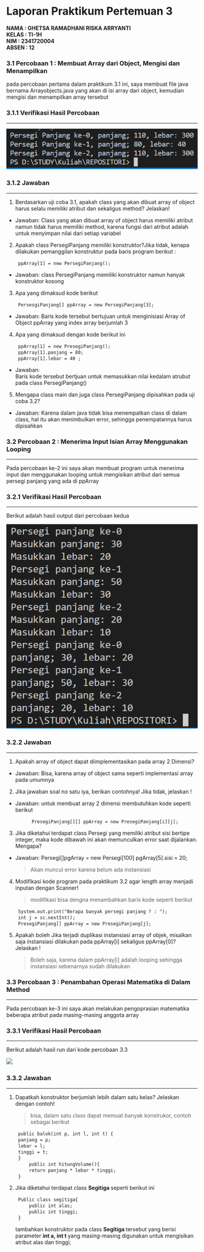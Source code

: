# Laporan Praktikum Pertemuan 3

<b>NAMA : GHETSA RAMADHANI RISKA ARRYANTI</b><br>
<b>KELAS : TI-1H</b><br>
<b>NIM : 2341720004</b><br>
<b>ABSEN : 12</b><br>


### 3.1 Percobaan 1 : Membuat Array dari Object, Mengisi dan Menampilkan 


pada percobaan pertama dalam praktikum 3.1 ini, saya membuat file java bernama Arrayobjects.java yang akan di isi array dari object, kemudian mengisi dan menampilkan array tersebut

### 3.1.1 Verifikasi Hasil Percobaan
---


<img src="per3_1.png"> 

### 3.1.2 Jawaban
---

1. Berdasarkan uji coba 3.1, apakah class yang akan dibuat array of object harus selalu memiliki atribut dan sekaligus method? Jelaskan!
- Jawaban:
Class yang akan dibuat array of object harus memiliki atribut namun tidak harus memiliki method, karena fungsi dari atribut adalah untuk menyimpan nilai dari setiap variabel

2. Apakah class PersegiPanjang memiliki konstruktor?Jika tidak, kenapa dilakukan pemanggilan konstruktur pada baris program berikut : 
        
        ppArray[1] = new PersegiPanjang();
- Jawaban:
class PersegiPanjang memiliki konstruktor namun hanyak konstruktor kosong

3. Apa yang dimaksud kode berikut

        PersesgiPanjang[] ppArray = new PersegiPanjang[3];
- Jawaban:
Baris kode tersebut bertujuan untuk menginisiasi Array of Object ppArray yang index array berjumlah 3

4. Apa yang dimaksud dengan kode berikut ini

        ppArray[1] = new PresegiPanjang();
        ppArray[1].panjang = 80;
        ppArray[1].lebar = 40 ;
- Jawaban:    
Baris kode tersebut bertjuan untuk memasukkan nilai kedalam atrubut pada class PersegiPanjang()

5. Mengapa class main dan juga class PersegiPanjang dipisahkan pada uji coba 3.2?
- Jawaban:
Karena dalam java tidak bisa menempatkan class di dalam class, hal itu akan menimbulkan error, sehingga penempatannya harus dipisahkan

### 3.2 Percobaan 2 : Menerima Input Isian Array Menggunakan Looping
---
Pada percobaan ke-2 ini saya akan membuat program untuk menerima input dan menggunakan looping untuk mengisikan atribut dari semua persegi panjang yang ada di ppArray

### 3.2.1 Verifikasi Hasil Percobaan
---
Berikut adalah hasil output dari percobaan kedua

<img src="per3_2.png"> 

### 3.2.2 Jawaban 
---

1. Apakah array of object dapat diimplementasikan pada array 2 Dimensi? 
- Jawaban: Bisa, karena array of object sama seperti implementasi array pada umumnya

2. Jika jawaban soal no satu iya, berikan contohnya! Jika tidak, jelaskan !
- Jawaban: untuk membuat array 2 dimensi membutuhkan kode seperti berikut

            PresegiPanjang[][] ppArray = new PresegiPanjang[i][j];

3. Jika diketahui terdapat class Persegi yang memiliki atribut sisi bertipe integer, maka kode dibawah ini akan memunculkan error saat dijalankan. Mengapa? 
- Jawaban:
        Persegi[]pgArray = new Persegi[100]
        pgArray[5].sisi = 20;
    >Akan muncul error karena belum ada instansiasi

4. Modifikasi kode program pada praktikum 3.2 agar length array menjadi inputan dengan Scanner! 

    >modifikasi bisa dengna menambahkan baris kode seperti berikut
    
        System.out.print("Berapa banyak persegi panjang ? : ");
        int j = sc.nextInt();
        PresegiPanjang[] ppArray = new PresegiPanjang[j];

5. Apakah boleh Jika terjadi duplikasi instansiasi array of objek, misalkan saja instansiasi dilakukan pada ppArray[i] sekaligus ppArray[0]?Jelaskan ! 

    >Boleh saja, karena dalam ppArray[i] adalah looping sehingga instansiasi sebenarnya sudah dilakukan

### 3.3 Percobaan 3 : Penambahan Operasi Matematika di Dalam Method 
---
Pada percobaan ke-3 ini saya akan melakukan pengoprasian matematika beberapa atribut pada masing-masing anggota array

### 3.3.1 Verifikasi Hasil Percobaan
---
Berikut adalah hasil run dari kode percobaan 3.3

<img src="Gambar\Verifikasi3.png"> 

### 3.3.2 Jawaban
---
1. Dapatkah konstruktor berjumlah lebih dalam satu kelas? Jelaskan dengan 
contoh!

    > bisa, dalam satu class dapat memuat banyak konstrukor, contoh sebagai berikut

        public balok(int p, int l, int t) {
        panjang = p;
        lebar = l;
        tinggi = t;    
        }
            public int hitungVolume(){
            return panjang * lebar * tinggi;
        }

2. Jika diketahui terdapat class <b> Segitiga </b> seperti berikut ini
        
        Public class segitiga{ 
            public int alas; 
            public int tinggi;
        }
    tambahkan konstruktor pada class <b> Segitiga </b> tersebut yang berisi parameter <b> int a, int t </b> yang masing-masing digunakan untuk mengisikan atribut alas dan tinggi;
